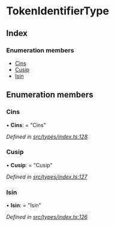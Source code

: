 # TokenIdentifierType

## Index

### Enumeration members

* [Cins](tokenidentifiertype.md#cins)
* [Cusip](tokenidentifiertype.md#cusip)
* [Isin](tokenidentifiertype.md#isin)

## Enumeration members

### Cins

• **Cins**: = "Cins"

_Defined in_ [_src/types/index.ts:128_](https://github.com/PolymathNetwork/polymesh-sdk/blob/da32f46a/src/types/index.ts#L128)

### Cusip

• **Cusip**: = "Cusip"

_Defined in_ [_src/types/index.ts:127_](https://github.com/PolymathNetwork/polymesh-sdk/blob/da32f46a/src/types/index.ts#L127)

### Isin

• **Isin**: = "Isin"

_Defined in_ [_src/types/index.ts:126_](https://github.com/PolymathNetwork/polymesh-sdk/blob/da32f46a/src/types/index.ts#L126)

